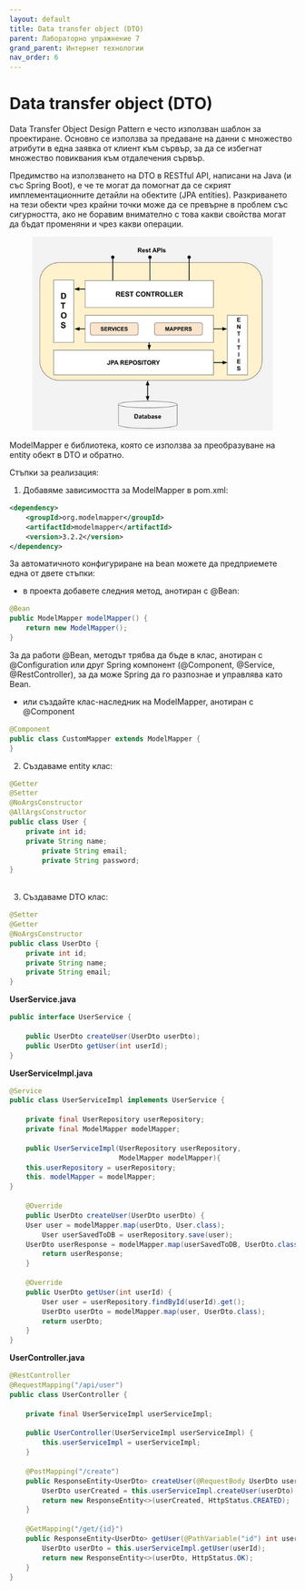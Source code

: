 ```yaml
---
layout: default
title: Data transfer object (DTO)
parent: Лабораторно упражнение 7
grand_parent: Интернет технологии
nav_order: 6
---
```


# Data transfer object (DTO)

Data Transfer Object Design Pattern е често използван шаблон за проектиране. Основно се използва за предаване на данни с множество атрибути в една заявка от клиент към сървър, за да се избегнат множество повиквания към отдалечения сървър.

Предимство на използването на DTO в RESTful API, написани на Java (и със Spring Boot), е че те могат да помогнат да се скрият имплементационните детайли на обектите (JPA entities). Разкриването на тези обекти чрез крайни точки може да се превърне в проблем със сигурността, ако не боравим внимателно с това какви свойства могат да бъдат променяни и чрез какви операции.

<figure><img src="../../../assets/image (137).png" alt=""><figcaption></figcaption></figure>

ModelMapper e библиотека, която се използва за преобразуване на entity обект в DTO и обратно.

Стъпки за реализация:

1. Добавяме зависимостта за ModelMapper в pom.xml:

```xml
<dependency>
    <groupId>org.modelmapper</groupId>
    <artifactId>modelmapper</artifactId>
    <version>3.2.2</version>
</dependency>
```

За автоматичното конфигуриране на bean можете да предприемете една от двете стъпки:

* в проекта добавете следния метод, анотиран с @Bean:

```java
@Bean
public ModelMapper modelMapper() {
	return new ModelMapper();
}
```

За да работи @Bean, методът трябва да бъде в клас, анотиран с @Configuration или друг Spring компонент (@Component, @Service, @RestController), за да може Spring да го разпознае и управлява като Bean.

* или създайте клас-наследник на ModelMapper, анотиран с @Component

```java
@Component
public class CustomMapper extends ModelMapper {
}
```

2. Създаваме entity клас:
   
```java
@Getter
@Setter
@NoArgsConstructor
@AllArgsConstructor
public class User {
 	private int id;
 	private String name;
    	private String email;
    	private String password;
}
 
```
3. Създаваме DTO клас:
   
```java
@Setter
@Getter
@NoArgsConstructor
public class UserDto {
	private int id;
	private String name;   	
	private String email;
}
```

**UserService.java**

```java
public interface UserService {

    public UserDto createUser(UserDto userDto);
    public UserDto getUser(int userId);
}
```

**UserServiceImpl.java**
```java
@Service
public class UserServiceImpl implements UserService {
  
    private final UserRepository userRepository;
    private final ModelMapper modelMapper;

	public UserServiceImpl(UserRepository userRepository, 
	                       ModelMapper modelMapper){
	this.userRepository = userRepository;
	this. modelMapper = modelMapper;
}

    @Override
    public UserDto createUser(UserDto userDto) {
	User user = modelMapper.map(userDto, User.class);
        User userSavedToDB = userRepository.save(user);
	UserDto userResponse = modelMapper.map(userSavedToDB, UserDto.class);
        return userResponse;
    }
  
    @Override
    public UserDto getUser(int userId) {
        User user = userRepository.findById(userId).get();
        UserDto userDto = modelMapper.map(user, UserDto.class);
        return userDto;
    }
}
```

**UserController.java**

```java
@RestController
@RequestMapping("/api/user")
public class UserController {
      
    private final UserServiceImpl userServiceImpl;

    public UserController(UserServiceImpl userServiceImpl) {
        this.userServiceImpl = userServiceImpl;
    }
      
    @PostMapping("/create")
    public ResponseEntity<UserDto> createUser(@RequestBody UserDto userDto){
        UserDto userCreated = this.userServiceImpl.createUser(userDto);
        return new ResponseEntity<>(userCreated, HttpStatus.CREATED);
    }
      
    @GetMapping("/get/{id}")
    public ResponseEntity<UserDto> getUser(@PathVariable("id") int userId){
        UserDto userDto = this.userServiceImpl.getUser(userId);
        return new ResponseEntity<>(userDto, HttpStatus.OK);
    }
}
```
